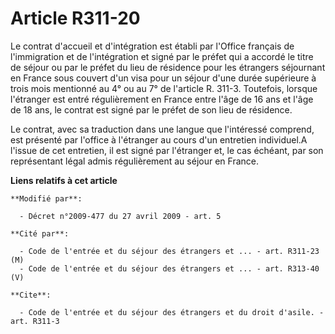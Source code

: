 # Article R311-20

Le contrat d'accueil et d'intégration est établi par l'Office français de l'immigration et de l'intégration et signé par le
préfet qui a accordé le titre de séjour ou par le préfet du lieu de résidence pour les étrangers séjournant en France sous
couvert d'un visa pour un séjour d'une durée supérieure à trois mois mentionné au 4° ou au 7° de l'article R. 311-3.
Toutefois, lorsque l'étranger est entré régulièrement en France entre l'âge de 16 ans et l'âge de 18 ans, le contrat est
signé par le préfet de son lieu de résidence. 

Le contrat, avec sa traduction dans une langue que l'intéressé comprend, est présenté par l'office à l'étranger au cours d'un
entretien individuel.A l'issue de cet entretien, il est signé par l'étranger et, le cas échéant, par son représentant légal
admis régulièrement au séjour en France.

**Liens relatifs à cet article**

	**Modifié par**:

	  - Décret n°2009-477 du 27 avril 2009 - art. 5

	**Cité par**:

	  - Code de l'entrée et du séjour des étrangers et ... - art. R311-23 (M)
	  - Code de l'entrée et du séjour des étrangers et ... - art. R313-40 (V)

	**Cite**:

	  - Code de l'entrée et du séjour des étrangers et du droit d'asile. - art. R311-3
